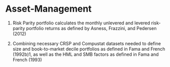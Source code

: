 # Asset-Management

1. Risk Parity portfolio calculates the monthly unlevered and levered risk-parity portfolio returns as defined by Asness,
Frazzini, and Pedersen (2012)

2. Combining necessary CRSP and Compustat datasets needed to define size and book-to-market decile portfolios as defined in Fama and French (1992b)1, as well as the HML and SMB factors as defined in Fama and French (1993)
